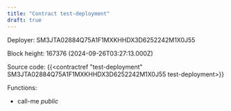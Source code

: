 ```yaml
---
title: "Contract test-deployment"
draft: true
---
```

Deployer: SM3JTA02884Q75A1F1MXKHHDX3D6252242M1X0J55


 



Block height: 167376 (2024-09-26T03:27:13.000Z)

Source code: {{<contractref "test-deployment" SM3JTA02884Q75A1F1MXKHHDX3D6252242M1X0J55 test-deployment>}}

Functions:

* call-me _public_
